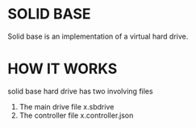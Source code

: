 # SOLID BASE
Solid base is an implementation of a virtual hard drive. 

# HOW IT WORKS
solid base hard drive has two involving files
1. The main drive file x.sbdrive
2. The controller file x.controller.json